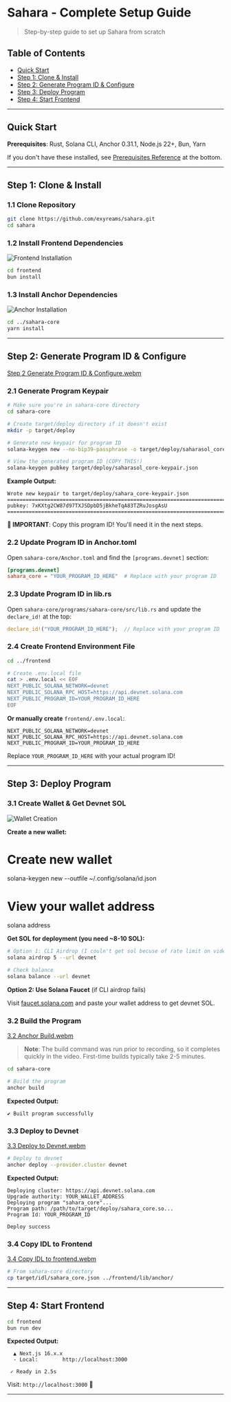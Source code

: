 # Sahara - Complete Setup Guide

> Step-by-step guide to set up Sahara from scratch

## Table of Contents

- [Quick Start](#quick-start)
- [Step 1: Clone & Install](#step-1-clone--install)
- [Step 2: Generate Program ID & Configure](#step-2-generate-program-id--configure)
- [Step 3: Deploy Program](#step-3-deploy-program)
- [Step 4: Start Frontend](#step-4-start-frontend)

---

## Quick Start

**Prerequisites**: Rust, Solana CLI, Anchor 0.31.1, Node.js 22+, Bun, Yarn

If you don't have these installed, see [Prerequisites Reference](#prerequisites-reference) at the bottom.

---

## Step 1: Clone & Install

### 1.1 Clone Repository

```bash
git clone https://github.com/exyreams/sahara.git
cd sahara
```

### 1.2 Install Frontend Dependencies

![Frontend Installation](https://github.com/exyreams/sahara_guide/blob/main/01_package_install.gif?raw=true)

```bash
cd frontend
bun install
```

### 1.3 Install Anchor Dependencies

![Anchor Installation](https://github.com/exyreams/sahara_guide/blob/main/02_anchor_install.gif?raw=true)

```bash
cd ../sahara-core
yarn install
```

---

## Step 2: Generate Program ID & Configure

[Step 2 Generate Program ID & Configure.webm](https://github.com/user-attachments/assets/b3001e04-b625-4ac5-b26b-f3f844aa8cd9)

### 2.1 Generate Program Keypair

```bash
# Make sure you're in sahara-core directory
cd sahara-core

# Create target/deploy directory if it doesn't exist
mkdir -p target/deploy

# Generate new keypair for program ID
solana-keygen new --no-bip39-passphrase -o target/deploy/saharasol_core-keypair.json

# View the generated program ID (COPY THIS!)
solana-keygen pubkey target/deploy/saharasol_core-keypair.json
```

**Example Output:**

```
Wrote new keypair to target/deploy/sahara_core-keypair.json
================================================================================
pubkey: 7xKXtg2CW87d97TXJSDpbD5jBkheTqA83TZRuJosgAsU
================================================================================
```

**📝 IMPORTANT**: Copy this program ID! You'll need it in the next steps.

### 2.2 Update Program ID in Anchor.toml

Open `sahara-core/Anchor.toml` and find the `[programs.devnet]` section:

```toml
[programs.devnet]
sahara_core = "YOUR_PROGRAM_ID_HERE"  # Replace with your program ID
```

### 2.3 Update Program ID in lib.rs

Open `sahara-core/programs/sahara-core/src/lib.rs` and update the `declare_id!` at the top:

```rust
declare_id!("YOUR_PROGRAM_ID_HERE");  // Replace with your program ID
```

### 2.4 Create Frontend Environment File

```bash
cd ../frontend

# Create .env.local file
cat > .env.local << EOF
NEXT_PUBLIC_SOLANA_NETWORK=devnet
NEXT_PUBLIC_SOLANA_RPC_HOST=https://api.devnet.solana.com
NEXT_PUBLIC_PROGRAM_ID=YOUR_PROGRAM_ID_HERE
EOF
```

**Or manually create** `frontend/.env.local`:

```env
NEXT_PUBLIC_SOLANA_NETWORK=devnet
NEXT_PUBLIC_SOLANA_RPC_HOST=https://api.devnet.solana.com
NEXT_PUBLIC_PROGRAM_ID=YOUR_PROGRAM_ID_HERE
```

Replace `YOUR_PROGRAM_ID_HERE` with your actual program ID!

---

## Step 3: Deploy Program

### 3.1 Create Wallet & Get Devnet SOL

![Wallet Creation](https://github.com/exyreams/sahara_guide/blob/main/04_id_creation.gif?raw=true)

**Create a new wallet:**

# Create new wallet

solana-keygen new --outfile ~/.config/solana/id.json

# View your wallet address

solana address

**Get SOL for deployment (you need ~8-10 SOL):**

```bash
# Option 1: CLI Airdrop (I couln't get sol becuse of rate limit on video)
solana airdrop 5 --url devnet

# Check balance
solana balance --url devnet
```

**Option 2: Use Solana Faucet** (if CLI airdrop fails)

Visit [faucet.solana.com](https://faucet.solana.com) and paste your wallet address to get devnet SOL.

### 3.2 Build the Program

[3.2 Anchor Build.webm](https://github.com/user-attachments/assets/bb9e863b-e239-465d-b062-69eedcd32765)

> **Note**: The build command was run prior to recording, so it completes quickly in the video. First-time builds typically take 2-5 minutes.

```bash
cd sahara-core

# Build the program
anchor build
```

**Expected Output:**

```
✔ Built program successfully
```

### 3.3 Deploy to Devnet

[3.3 Deploy to Devnet.webm](https://github.com/user-attachments/assets/7b5db8c2-00ae-4123-b878-b7e10b63ad72)

```bash
# Deploy to devnet
anchor deploy --provider.cluster devnet
```

**Expected Output:**

```
Deploying cluster: https://api.devnet.solana.com
Upgrade authority: YOUR_WALLET_ADDRESS
Deploying program "sahara_core"...
Program path: /path/to/target/deploy/sahara_core.so...
Program Id: YOUR_PROGRAM_ID

Deploy success
```

### 3.4 Copy IDL to Frontend

[3.4 Copy IDL to frontend.webm](https://github.com/user-attachments/assets/d15bafeb-87a4-4c2a-bf03-77e271e1709d)

```bash
# From sahara-core directory
cp target/idl/sahara_core.json ../frontend/lib/anchor/
```

---

## Step 4: Start Frontend

```bash
cd frontend
bun run dev
```

**Expected Output:**

```
  ▲ Next.js 16.x.x
  - Local:        http://localhost:3000

 ✓ Ready in 2.5s
```

Visit: `http://localhost:3000` 🎉

---
